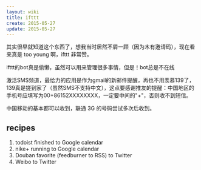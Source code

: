 ```yaml
---
layout: wiki
title: ifttt
create: 2015-05-27
update: 2015-05-27
---
```


其实很早就知道这个东西了，想我当时居然不屑一顾（因为木有邀请码），现在看来真是 too young 啊，ifttt 非常赞。

ifttt的bot真是偷懒，虽然可以用来管理很多事情，但是！bot总是不在线

激活SMS频道，最给力的应用是作为gmail的新邮件提醒，再也不用羡慕139了，139真是搓到家了（虽然SMS不支持中文），这点要感谢推友的提醒：中国地区的手机号应填写为00+86152XXXXXXXX，一定要中间的"+"，否则收不到短信。

中国移动的基本都可以收到，联通 3G 的号码尝试多次后收到。

## recipes
1. todoist finished to Google calendar
2. nike+ running to Google calendar
3. Douban favorite (feedburner to RSS) to Twitter
4. Weibo to Twitter
